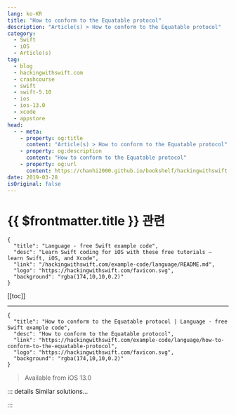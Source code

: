 ```yaml
---
lang: ko-KR
title: "How to conform to the Equatable protocol"
description: "Article(s) > How to conform to the Equatable protocol"
category:
  - Swift
  - iOS
  - Article(s)
tag: 
  - blog
  - hackingwithswift.com
  - crashcourse
  - swift
  - swift-5.10
  - ios
  - ios-13.0
  - xcode
  - appstore
head:
  - - meta:
    - property: og:title
      content: "Article(s) > How to conform to the Equatable protocol"
    - property: og:description
      content: "How to conform to the Equatable protocol"
    - property: og:url
      content: https://chanhi2000.github.io/bookshelf/hackingwithswift.com/example-code/language/how-to-conform-to-the-equatable-protocol.html
date: 2019-03-28
isOriginal: false
---
```


# {{ $frontmatter.title }} 관련

```component VPCard
{
  "title": "Language - free Swift example code",
  "desc": "Learn Swift coding for iOS with these free tutorials – learn Swift, iOS, and Xcode",
  "link": "/hackingwithswift.com/example-code/language/README.md",
  "logo": "https://hackingwithswift.com/favicon.svg",
  "background": "rgba(174,10,10,0.2)"
}
```

[[toc]]

---

```component VPCard
{
  "title": "How to conform to the Equatable protocol | Language - free Swift example code",
  "desc": "How to conform to the Equatable protocol",
  "link": "https://hackingwithswift.com/example-code/language/how-to-conform-to-the-equatable-protocol",
  "logo": "https://hackingwithswift.com/favicon.svg",
  "background": "rgba(174,10,10,0.2)"
}
```

> Available from iOS 13.0

<!-- TODO: 작성 -->

<!-- 
The `Equatable` protocol is what allows two objects to be compared using `==`, and it’s surprisingly easy to implement because Swift does most of the work for you by default.

First, here’s a struct we can work with:

```swift
struct Person {
    var name: String
    var age: String
}
```

To make that `Equatable` you need to add the `Equatable` conformance like this:

```swift
struct Person: Equatable {
    var name: String
    var age: String
}
```

If you don’t want to check all properties for equality, or if any of your properties are not also `Equatable`, then you need to write your own `==` function like this:

```swift
static func ==(lhs: Person, rhs: Person) -> Bool {
    return lhs.name == rhs.name && lhs.age == rhs.age
}
```

Put that *inside* the `Person` struct. Because that’s your own function you can make it do any comparisons you like. Swift’s default `Equatable` implementation will check all properties for equality, so if you have one property that is guaranteed to be unique adding your own `Equatable` implementation is a good idea.

-->

::: details Similar solutions…

<!--
/example-code/language/how-to-conform-to-the-hashable-protocol">How to conform to the Hashable protocol 
/example-code/language/how-to-conform-to-the-comparable-protocol">How to conform to the Comparable protocol 
/quick-start/swiftui/how-to-fix-referencing-initializer-initwrappedvalue-on-observedobject-requires-that-sometype-conform-to-observableobject">How to fix “Referencing initializer 'init(wrappedValue:)' on 'ObservedObject' requires that ‘SomeType’ conform to 'ObservableObject'" 
/quick-start/swiftui/how-to-fix-initializer-init-rowcontent-requires-that-sometype-conform-to-identifiable">How to fix “Initializer 'init(_:rowContent:)' requires that ‘SomeType’ conform to 'Identifiable’” 
/example-code/language/how-to-constrain-a-protocol-associated-type">How to constrain a protocol associated type</a>
-->

:::

